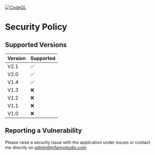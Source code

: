 [![CodeQL](https://github.com/InfamyStudio/lostArkAntiAFKBot/actions/workflows/codeql-analysis.yml/badge.svg)](https://github.com/InfamyStudio/lostArkAntiAFKBot/actions/workflows/codeql-analysis.yml)
# Security Policy

## Supported Versions

| Version | Supported          |
| ------- | ------------------ |
| V2.1  | :white_check_mark: |
| V2.0  | :white_check_mark: |
| V1.4  | :white_check_mark: |
| V1.3  | :x: |
| V1.2  | :x: |
| V1.1  | :x: |
| V1.0  | :x: |

## Reporting a Vulnerability

Please raise a security issue with the application under issues or contact me directly on admin@infamystudio.com
